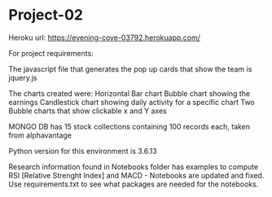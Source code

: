 # Project-02
Heroku url:  https://evening-cove-03792.herokuapp.com/

For project requirements:

The javascript file that generates the pop up cards that show the team is jquery.js 

The charts created were: 
Horizontal Bar chart
Bubble chart showing the earnings
Candlestick chart showing daily activity for a specific chart
Two Bubble charts that show clickable x and Y axes

MONGO DB has 15 stock collections containing 100 records each, taken from alphavantage

Python version for this environment is 3.6.13

Research information found in Notebooks folder has examples to compute RSI [Relative Strenght Index]  and MACD - Notebooks are updated and fixed.  Use requirements.txt to see what packages are needed for the notebooks.




